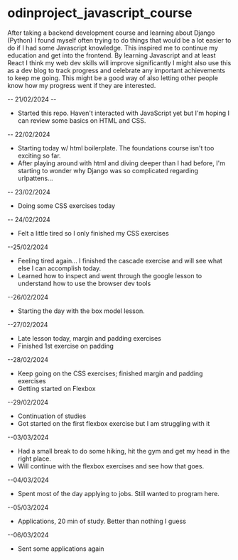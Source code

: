 # odinproject_javascript_course
After taking a backend development course and learning about Django (Python) I found myself often trying to do things that would be a lot easier to do if I had some Javascript knowledge. This inspired me to continue my education and get into the frontend. By learning Javascript and at least React I think my web dev skills will improve significantly
I might also use this as a dev blog to track progress and celebrate any important achievements to keep me going.
This might be a good way of also letting other people know how my progress went if they are interested.

-- 21/02/2024 --
- Started this repo. Haven't interacted with JavaScript yet but I'm hoping I can review some basics on HTML and CSS.

-- 22/02/2024
- Starting today w/ html boilerplate. The foundations course isn't too exciting so far.
- After playing around with html and diving deeper than I had before, I'm starting to wonder why Django was so complicated regarding urlpattens...

-- 23/02/2024
- Doing some CSS exercises today

-- 24/02/2024
- Felt a little tired so I only finished my CSS exercises

--25/02/2024
- Feeling tired again... I finished the cascade exercise and will see what
else I can accomplish today.
- Learned how to inspect and went through the google lesson to understand how
to use the browser dev tools

--26/02/2024
- Starting the day with the box model lesson.

--27/02/2024
- Late lesson today, margin and padding exercises
- Finished 1st exercise on padding

--28/02/2024
- Keep going on the CSS exercises; finished margin and padding exercises
- Getting started on Flexbox

--29/02/2024
- Continuation of studies
- Got started on the first flexbox exercise but I am struggling with it

--03/03/2024
- Had a small break to do some hiking, hit the gym and get my head in the
right place.
- Will continue with the flexbox exercises and see how that goes.

--04/03/2024
- Spent most of the day applying to jobs. Still wanted to program here.

--05/03/2024
- Applications, 20 min of study. Better than nothing I guess

--06/03/2024
- Sent some applications again